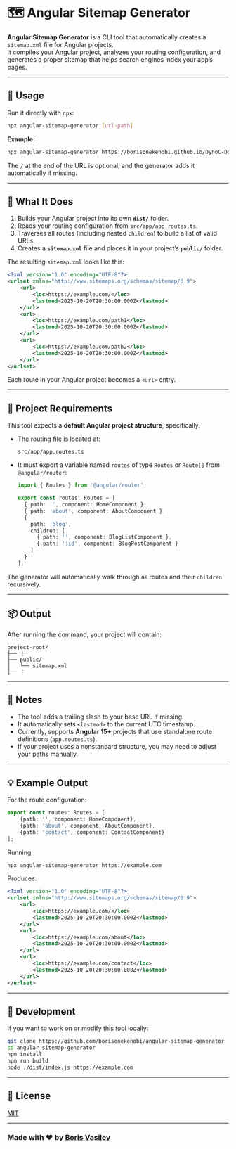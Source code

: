# 🗺️ Angular Sitemap Generator

**Angular Sitemap Generator** is a CLI tool that automatically creates a `sitemap.xml` file for Angular projects.  
It compiles your Angular project, analyzes your routing configuration, and generates a proper sitemap that helps search
engines index your app’s pages.

---

## 🚀 Usage

Run it directly with `npx`:

```sh
npx angular-sitemap-generator [url-path]
```

**Example:**

```sh
npx angular-sitemap-generator https://borisonekenobi.github.io/DynoC-Docs/
```

The `/` at the end of the URL is optional, and the generator adds it automatically if missing.

---

## 🧩 What It Does

1. Builds your Angular project into its own **`dist/`** folder.
2. Reads your routing configuration from `src/app/app.routes.ts`.
3. Traverses all routes (including nested `children`) to build a list of valid URLs.
4. Creates a **`sitemap.xml`** file and places it in your project’s **`public/`** folder.

The resulting `sitemap.xml` looks like this:

```xml
<?xml version="1.0" encoding="UTF-8"?>
<urlset xmlns="http://www.sitemaps.org/schemas/sitemap/0.9">
    <url>
        <loc>https://example.com/</loc>
        <lastmod>2025-10-20T20:30:00.000Z</lastmod>
    </url>
    <url>
        <loc>https://example.com/path1</loc>
        <lastmod>2025-10-20T20:30:00.000Z</lastmod>
    </url>
    <url>
        <loc>https://example.com/path2</loc>
        <lastmod>2025-10-20T20:30:00.000Z</lastmod>
    </url>
</urlset>
```

Each route in your Angular project becomes a `<url>` entry.

---

## 📁 Project Requirements

This tool expects a **default Angular project structure**, specifically:

- The routing file is located at:
  ```
  src/app/app.routes.ts
  ```
- It must export a variable named `routes` of type `Routes` or `Route[]` from `@angular/router`:
  ```ts
  import { Routes } from '@angular/router';

  export const routes: Routes = [
    { path: '', component: HomeComponent },
    { path: 'about', component: AboutComponent },
    {
      path: 'blog',
      children: [
        { path: '', component: BlogListComponent },
        { path: ':id', component: BlogPostComponent }
      ]
    }
  ];
  ```

The generator will automatically walk through all routes and their `children` recursively.

---

## 📦 Output

After running the command, your project will contain:

```
project-root/
├── ⋮
├── public/
│   └── sitemap.xml
├── ⋮
```

---

## 🧠 Notes

- The tool adds a trailing slash to your base URL if missing.
- It automatically sets `<lastmod>` to the current UTC timestamp.
- Currently, supports **Angular 15+** projects that use standalone route definitions (`app.routes.ts`).
- If your project uses a nonstandard structure, you may need to adjust your paths manually.

---

## 💡 Example Output

For the route configuration:

```ts
export const routes: Routes = [
    {path: '', component: HomeComponent},
    {path: 'about', component: AboutComponent},
    {path: 'contact', component: ContactComponent}
];
```

Running:

```sh
npx angular-sitemap-generator https://example.com
```

Produces:

```xml
<?xml version="1.0" encoding="UTF-8"?>
<urlset xmlns="http://www.sitemaps.org/schemas/sitemap/0.9">
    <url>
        <loc>https://example.com/</loc>
        <lastmod>2025-10-20T20:30:00.000Z</lastmod>
    </url>
    <url>
        <loc>https://example.com/about</loc>
        <lastmod>2025-10-20T20:30:00.000Z</lastmod>
    </url>
    <url>
        <loc>https://example.com/contact</loc>
        <lastmod>2025-10-20T20:30:00.000Z</lastmod>
    </url>
</urlset>
```

---

## 🧰 Development

If you want to work on or modify this tool locally:

```sh
git clone https://github.com/borisonekenobi/angular-sitemap-generator
cd angular-sitemap-generator
npm install
npm run build
node ./dist/index.js https://example.com
```

---

## 📄 License

[MIT](LICENSE)

---

### Made with ❤️ by [Boris Vasilev](https://github.com/borisonekenobi)

